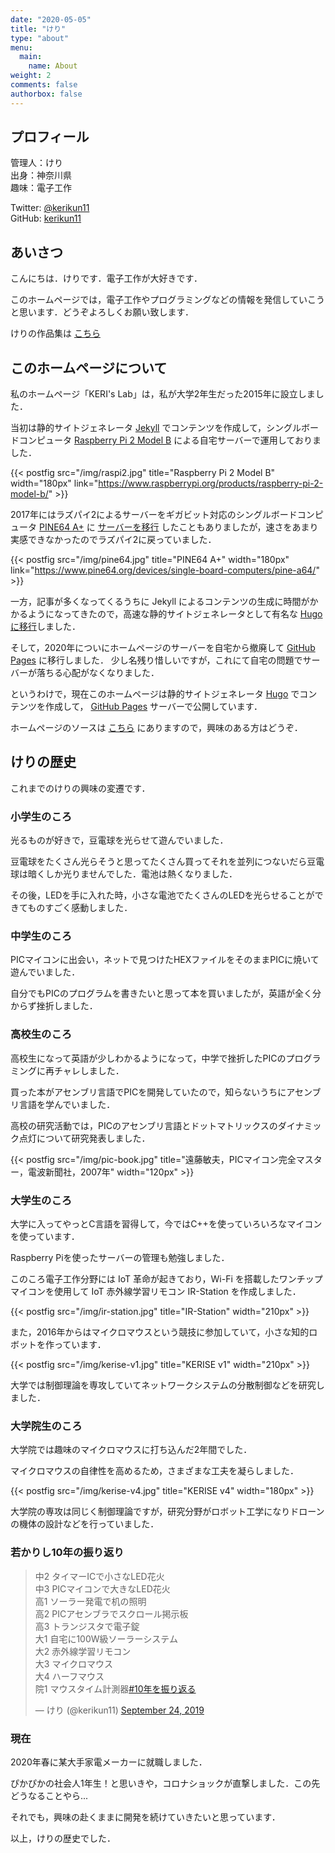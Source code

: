 ```yaml
---
date: "2020-05-05"
title: "けり"
type: "about"
menu:
  main:
    name: About
weight: 2
comments: false
authorbox: false
---
```


## プロフィール

管理人：けり  
出身：神奈川県  
趣味：電子工作  

Twitter: [@kerikun11](http://twitter.com/kerikun11)  
GitHub:  [kerikun11](http://github.com/kerikun11)

## あいさつ

こんにちは．けりです．電子工作が大好きです．

このホームページでは，電子工作やプログラミングなどの情報を発信していこうと思います．どうぞよろしくお願い致します．

けりの作品集は [こちら](/works/)

## このホームページについて

私のホームページ「KERI's Lab」は，私が大学2年生だった2015年に設立しました．

当初は静的サイトジェネレータ [Jekyll](http://jekyllrb-ja.github.io/) でコンテンツを作成して，シングルボードコンピュータ [Raspberry Pi 2 Model B](https://www.raspberrypi.org/products/raspberry-pi-2-model-b/) による自宅サーバーで運用しておりました．

{{< postfig src="/img/raspi2.jpg" title="Raspberry Pi 2 Model B" width="180px" link="https://www.raspberrypi.org/products/raspberry-pi-2-model-b/" >}}

2017年にはラズパイ2によるサーバーをギガビット対応のシングルボードコンピュータ [PINE64 A+](https://www.pine64.org/devices/single-board-computers/pine-a64/) に [サーバーを移行](/posts/2017-05-07-new-pine64/) したこともありましたが，速さをあまり実感できなかったのでラズパイ2に戻っていました．

{{< postfig src="/img/pine64.jpg" title="PINE64 A+" width="180px" link="https://www.pine64.org/devices/single-board-computers/pine-a64/" >}}

一方，記事が多くなってくるうちに Jekyll によるコンテンツの生成に時間がかかるようになってきたので，高速な静的サイトジェネレータとして有名な [Hugoに移行](/posts/2017-08-29-hugo-migration/)しました．

そして，2020年についにホームページのサーバーを自宅から撤廃して [GitHub Pages](https://pages.github.com/) に移行しました．
少し名残り惜しいですが，これにて自宅の問題でサーバーが落ちる心配がなくなりました．

というわけで，現在このホームページは静的サイトジェネレータ [Hugo](https://gohugo.io/) でコンテンツを作成して， [GitHub Pages](https://pages.github.com/) サーバーで公開しています．

ホームページのソースは [こちら](https://github.com/kerikun11/kerikun11.github.io) にありますので，興味のある方はどうぞ．

## けりの歴史

これまでのけりの興味の変遷です．

### 小学生のころ

光るものが好きで，豆電球を光らせて遊んでいました．

豆電球をたくさん光らそうと思ってたくさん買ってそれを並列につないだら豆電球は暗くしか光りませんでした．電池は熱くなりました．

その後，LEDを手に入れた時，小さな電池でたくさんのLEDを光らせることができてものすごく感動しました．

### 中学生のころ

PICマイコンに出会い，ネットで見つけたHEXファイルをそのままPICに焼いて遊んでいました．

自分でもPICのプログラムを書きたいと思って本を買いましたが，英語が全く分からず挫折しました．

### 高校生のころ

高校生になって英語が少しわかるようになって，中学で挫折したPICのプログラミングに再チャレしました．

買った本がアセンブリ言語でPICを開発していたので，知らないうちにアセンブリ言語を学んでいました．

高校の研究活動では，PICのアセンブリ言語とドットマトリックスのダイナミック点灯について研究発表しました．

{{< postfig src="/img/pic-book.jpg" title="遠藤敏夫，PICマイコン完全マスター，電波新聞社，2007年" width="120px" >}}

### 大学生のころ

大学に入ってやっとC言語を習得して，今ではC++を使っていろいろなマイコンを使っています．

Raspberry Piを使ったサーバーの管理も勉強しました．

このころ電子工作分野には IoT 革命が起きており，Wi-Fi を搭載したワンチップマイコンを使用して IoT 赤外線学習リモコン IR-Station を作成しました．

{{< postfig src="/img/ir-station.jpg" title="IR-Station" width="210px" >}}

また，2016年からはマイクロマウスという競技に参加していて，小さな知的ロボットを作っています．

{{< postfig src="/img/kerise-v1.jpg" title="KERISE v1" width="210px" >}}

大学では制御理論を専攻していてネットワークシステムの分散制御などを研究しました．

### 大学院生のころ

大学院では趣味のマイクロマウスに打ち込んだ2年間でした．

マイクロマウスの自律性を高めるため，さまざまな工夫を凝らしました．

{{< postfig src="/img/kerise-v4.jpg" title="KERISE v4" width="180px" >}}

大学院の専攻は同じく制御理論ですが，研究分野がロボット工学になりドローンの機体の設計などを行っていました．

### 若かりし10年の振り返り

<blockquote class="twitter-tweet"><p lang="ja" dir="ltr">中2 タイマーICで小さなLED花火<br>中3 PICマイコンで大きなLED花火<br>高1 ソーラー発電で机の照明<br>高2 PICアセンブラでスクロール掲示板<br>高3 トランジスタで電子錠<br>大1 自宅に100W級ソーラーシステム<br>大2 赤外線学習リモコン<br>大3 マイクロマウス<br>大4 ハーフマウス<br>院1 マウスタイム計測器<a href="https://twitter.com/hashtag/10%E5%B9%B4%E3%82%92%E6%8C%AF%E3%82%8A%E8%BF%94%E3%82%8B?src=hash&amp;ref_src=twsrc%5Etfw">#10年を振り返る</a></p>&mdash; けり (@kerikun11) <a href="https://twitter.com/kerikun11/status/1176485703380692993?ref_src=twsrc%5Etfw">September 24, 2019</a></blockquote> <script async src="https://platform.twitter.com/widgets.js" charset="utf-8"></script>

### 現在

2020年春に某大手家電メーカーに就職しました．

ぴかぴかの社会人1年生！と思いきや，コロナショックが直撃しました．この先どうなることやら...

それでも，興味の赴くままに開発を続けていきたいと思っています．

以上，けりの歴史でした．
